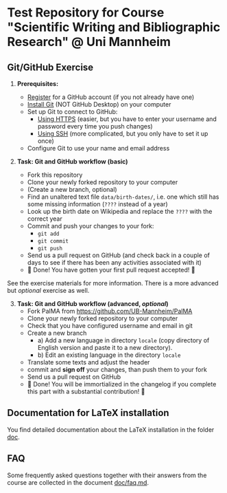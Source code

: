 # Test Repository for Course "Scientific Writing and Bibliographic Research" @ Uni Mannheim

## Git/GitHub Exercise

1. **Prerequisites:**
    * [Register](https://github.com/join) for a GitHub account (if you not already have one)
    * [Install Git](https://docs.github.com/en/get-started/git-basics/set-up-git) (NOT GitHub Desktop) on your computer
    * Set up Git to connect to GitHub:
        * [Using HTTPS](https://docs.github.com/en/get-started/getting-started-with-git/about-remote-repositories#cloning-a-repository-using-https) (easier, but you have to enter your username and password every time you push changes)
        * [Using SSH](https://docs.github.com/en/get-started/getting-started-with-git/managing-remote-repositories#cloning-a-repository-using-ssh) (more complicated, but you only have to set it up once)
    * Configure Git to use your name and email address

2. **Task: Git and GitHub workflow (basic)**
    * Fork this repository
    * Clone your newly forked repository to your computer
    * (Create a new branch, optional)
    * Find an unaltered text file `data/birth-dates/`, i.e. one which still has some missing information (`????` instead of a year)
    * Look up the birth date on Wikipedia and replace the `????` with the correct year
    * Commit and push your changes to your fork:
        * `git add`
        * `git commit`
        * `git push`
    * Send us a pull request on GitHub (and check back in a couple of days to see if there has been any activities associated with it)
    * 🎉 Done! You have gotten your first pull request accepted! 🎉

See the exercise materials for more information. There is a more advanced but _optional_ exercise as well.

3. **Task: Git and GitHub workflow (advanced, _optional_)**
    * Fork PalMA from https://github.com/UB-Mannheim/PalMA
    * Clone your newly forked repository to your computer
    * Check that you have configured username and email in git
    * Create a new branch
        * a) Add a new language in directory `locale` (copy directory of English version and paste it to a new directory).
        * b) Edit an existing language in the directory `locale`
    * Translate some texts and adjust the header
    * commit and **sign off** your changes, than push them to your fork
    * Send us a pull request on GitHub
    * 🎉 Done! You will be immortialized in the changelog if you complete this part with a substantial contribution! 🎉

## Documentation for LaTeX installation

You find detailed documentation about the LaTeX installation in the folder [doc](./doc).

## FAQ

Some frequently asked questions together with their answers from the course are collected in the document [doc/faq.md](./doc/faq.md).
